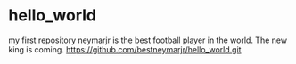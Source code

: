 # hello_world
my first repository
neymarjr is the best football player in the world.
The new king is coming.
https://github.com/bestneymarjr/hello_world.git